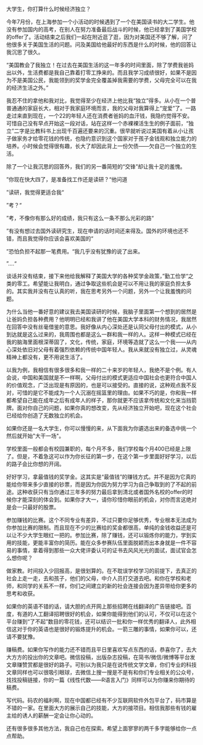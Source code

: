 大学生，你打算什么时候经济独立？

今年7月份，在上海参加一个小活动的时候遇到了一个在美国读书的大二学生。他没有参加国内的高考，在别人在努力准备最后战斗的时候，他已经拿到了美国学校的offer了。活动结束之后我们一起在附近逛了逛，因为对美国还不够了解，问了他很多关于美国生活的问题。问及美国给他最好的东西是什么的时候，他的回答让我沉思了很久。

“美国教会了我独立！在过去在美国生活的这一年多的时间里面，除了学费我爸妈出以外，生活费都是我自己靠着打零工挣来的。而且我学习成绩很好，如果不是因为不是美国公民，我能领到的奖学金完全覆盖掉我需要的学费，父母完全可以在我的经济生活之外。”

我忍不住的拿他和我对比，我觉得至少在经济上他比我“独立”得多。从小在一个普普通通的家庭长大，相对于我家庭环境而言，我的父母对我算得上“宠爱”了。一路走过来直到现在，一个22的年轻人还在消费者爸妈的血汗钱，我隐约觉得不安。可惜自己没有早点开始这一段对话，站在这样一个赤裸裸活生生的例子面前，“独立”二字是比教科书上出现千百遍还要来的沉重。很早就听说过美国有着从小让孩子做家务才给零花钱的传统，也隐约意识到这个国家对于孩子金钱观和独立能力的培养。小时候会觉得很有趣，长大了却因此背上一份欠债——欠自己一个独立的生活。

除了一个让我沉思的回答外，我们的另一番简短的“交锋”却让我十足的羞愧。

”你现在快大四了，是准备找工作还是读研？“他问道

”读研，我觉得更适合我“

”考？“

”考，不像你有那么好的成绩，我只有这么一条不那么光彩的路“

”有没有想过去国外读研究生，现在申请的话时间还来得及。国外的环境也还不错，而且我觉得你应该会喜欢美国的“

”恐怕负担不起那一笔费用。“我几乎没有犹豫的说了出来。

”....“

谈话并没有结束，接下来他给我解释了美国大学的各种奖学金政策，”勤工俭学“之类的零工。希望能让我明白，通过争取这些机会是可以不用让我的家庭负担太多的。其实我并没有在认真的听，我在思考另外一个问题，另外一个让我羞愧的问题。

为什么当他一番好意的建议我去美国读研的时候，我脑子里面第一个想到的居然是让爸妈负担各种费用？他明明已经和我讲了他在美国大学本科的财务情况，我居然在回答中没有丝毫借鉴的意思。我好像从内心深处还是认同父母付出的模式，从小到达就是这么过来的，我周围也都是这么一群和我一样的人。这样一种模式已经在我的脑海里面根深蒂固了，文化，传统，家庭，环境等造就了这么一个我——从内心深处依旧对父母有着强烈依赖的传统中国年轻人。我从来就没有独立过，从灵魂精神上都没有，更不用说生活了。

以我为例，我相信有很多很多和我一样的二十来岁的年轻人，我绝不是个例。有人会说，中国和美国就是不一样啊，父母付出的模式更适应中国社会也更符合中国人的价值观念，广泛出现是有原因的，也是可以接受的。直接的说，这种观点我不反对，可惜的是它不能成为一个人沉溺在摇篮里的理由。如果不巧的是，你和我一样都希望自己能在成年之后有成年人的样子，那你就更不应该拿传统和文化来当挡箭牌。面对你自己的问题，如果你真的想改变，先从经济独立开始吧，现在这个社会已经给你创造了无数独立的机会。

如果你还是一名大学生，你可以慢慢的来，从下面我为你遴选出来的备选中挑一个然后就开始"大干一场"。

学校里面一般都会有校园兼职的，每个月不多，我们学校每个月400已经是上限了。但是，不着急这可以作为你长征的第一步，在这个第一步里面好好学习，以后的路子会比你想的开阔。

好好学习，拿最值钱的奖学金。这其实是“最值钱”的赚钱方式。并不是因为它真的能给你带来多少直接的钞票，而是因为你因为努力学习为自己争取到的了不起的前途。这种收获只有当你通过三年多的努力最后拿到清北或者国外名校的offer的时候你才能深刻的体会到。如果你才大一，请你珍惜你眼前的机会，对你而言这绝对是会一只最好的股票。

参加赚钱的比赛。这个不同专业有差异，不过只要你足够优秀，专业根本无法成为你参加比赛的限制。而且现在不少的比赛给的奖金都很高，单纯的金钱收益还是可以让不少大学生眼红一把的。参加比赛，除了赚钱，还可以锻炼你的能力，学到实用的技能，更能丰富你的简历。能在众多参赛队伍里面脱颖而出本身就是一件不容易的事情，拿着得到那些一众大佬评委认可的证书去风风光光的面试，面试官会怎么想你呢？

做家教。时间投入少回报高，是很划算的。在不耽误学校学习的前提下，去真正的社会上走一走，去和孩子，他们的父母，中介人员打交道去吧。和你在学校和老师，和同学的关系不一样，你们之间建立的新的社会连接会因为差异带给你更多的思考和收获。

如果你的英语不错的话，请大胆的点开网上那些招聘在线翻译的广告链接吧。百度，有道的人工翻译招聘很好的机会，如果你能得到他们的认可，不仅可以在这个平台赚到“了不起”数目的零花钱，还可以结识一批和你一样优秀的翻译人，此外相信这对于你的英语也是很好的锻炼提升的机会。一箭三雕的事情，如果你可以，还请不要犹豫。

赚稿费。如果你写作的能力还不错而且平日里喜欢写点东西的话，恭喜你了，去大大方方的投出你的文章吧。微信投稿，出版杂志投稿，在简书/微信/微博等平台发文章赚赞赏都是很好的路子。可别以为我只是在说传统文学文章，你们专业的科技文章同样也可以很吸引眼球，去微信上搜一搜是不是有和你们专业相关的公众号，找找投稿链接，你的一篇《线性代数——R语言入门》同样可以为你赚来你期待的稿费。

写代码。码农的福利啊，现在中国都已经有不少互联网软件外包平台了，码市算是不错的一家。在里面大方的展示自己的技能，大方的接项目。相信我那些有钱的雇主给的诱人的薪酬一定会让你心动的。

还有很多很多其他方法，我自己也在探索。希望上面寥寥的两千多字能够给你一点点帮助。